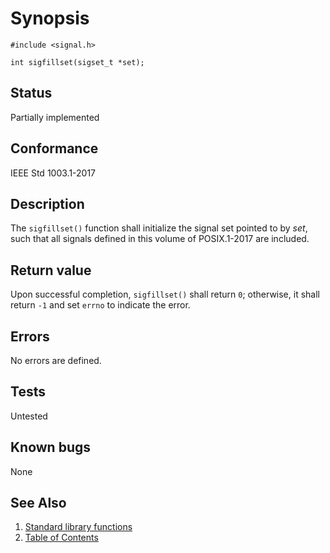 # Synopsis 
`#include <signal.h>`</br>

` int sigfillset(sigset_t *set); `</br>

## Status
Partially implemented
## Conformance
IEEE Std 1003.1-2017
## Description


The `sigfillset()` function shall initialize the signal set pointed to by _set_, such that all signals defined in this
volume of POSIX.1-2017 are included.


## Return value


Upon successful completion, `sigfillset()` shall return `0`; otherwise, it shall return `-1` and set `errno` to indicate
the error.


## Errors


No errors are defined.


## Tests

Untested

## Known bugs

None

## See Also 
1. [Standard library functions](../README.md)
2. [Table of Contents](../../../README.md)
